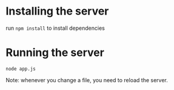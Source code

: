 # Installing the server
run `npm install` to install dependencies

# Running the server
`node app.js`

Note: whenever you change a file, you need to reload the server.

